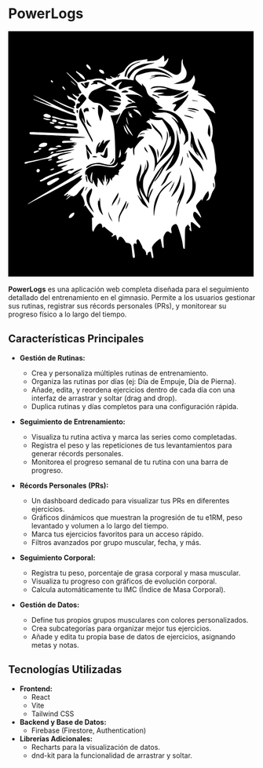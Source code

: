 # PowerLogs

![PowerLogs Logo](./public/logo.png)

**PowerLogs** es una aplicación web completa diseñada para el seguimiento detallado del entrenamiento en el gimnasio. Permite a los usuarios gestionar sus rutinas, registrar sus récords personales (PRs), y monitorear su progreso físico a lo largo del tiempo.

## Características Principales

* **Gestión de Rutinas:**
    * Crea y personaliza múltiples rutinas de entrenamiento.
    * Organiza las rutinas por días (ej: Día de Empuje, Día de Pierna).
    * Añade, edita, y reordena ejercicios dentro de cada día con una interfaz de arrastrar y soltar (drag and drop).
    * Duplica rutinas y días completos para una configuración rápida.

* **Seguimiento de Entrenamiento:**
    * Visualiza tu rutina activa y marca las series como completadas.
    * Registra el peso y las repeticiones de tus levantamientos para generar récords personales.
    * Monitorea el progreso semanal de tu rutina con una barra de progreso.

* **Récords Personales (PRs):**
    * Un dashboard dedicado para visualizar tus PRs en diferentes ejercicios.
    * Gráficos dinámicos que muestran la progresión de tu e1RM, peso levantado y volumen a lo largo del tiempo.
    * Marca tus ejercicios favoritos para un acceso rápido.
    * Filtros avanzados por grupo muscular, fecha, y más.

* **Seguimiento Corporal:**
    * Registra tu peso, porcentaje de grasa corporal y masa muscular.
    * Visualiza tu progreso con gráficos de evolución corporal.
    * Calcula automáticamente tu IMC (Índice de Masa Corporal).

* **Gestión de Datos:**
    * Define tus propios grupos musculares con colores personalizados.
    * Crea subcategorías para organizar mejor tus ejercicios.
    * Añade y edita tu propia base de datos de ejercicios, asignando metas y notas.

## Tecnologías Utilizadas

* **Frontend:**
    * React
    * Vite
    * Tailwind CSS
* **Backend y Base de Datos:**
    * Firebase (Firestore, Authentication)
* **Librerías Adicionales:**
    * Recharts para la visualización de datos.
    * dnd-kit para la funcionalidad de arrastrar y soltar.
